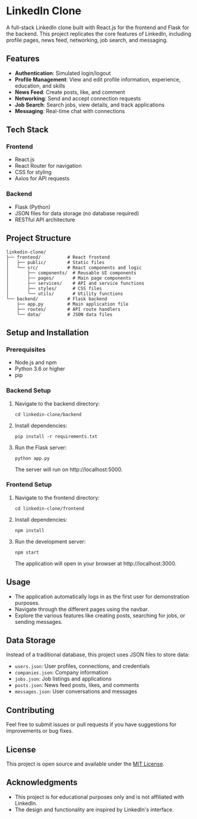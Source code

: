# LinkedIn Clone

A full-stack LinkedIn clone built with React.js for the frontend and Flask for the backend. This project replicates the core features of LinkedIn, including profile pages, news feed, networking, job search, and messaging.

## Features

- **Authentication**: Simulated login/logout
- **Profile Management**: View and edit profile information, experience, education, and skills
- **News Feed**: Create posts, like, and comment
- **Networking**: Send and accept connection requests
- **Job Search**: Search jobs, view details, and track applications
- **Messaging**: Real-time chat with connections

## Tech Stack

### Frontend
- React.js
- React Router for navigation
- CSS for styling
- Axios for API requests

### Backend
- Flask (Python)
- JSON files for data storage (no database required)
- RESTful API architecture

## Project Structure

```
linkedin-clone/
├── frontend/          # React frontend
│   ├── public/        # Static files
│   └── src/           # React components and logic
│       ├── components/  # Reusable UI components
│       ├── pages/       # Main page components
│       ├── services/    # API and service functions
│       ├── styles/      # CSS files
│       └── utils/       # Utility functions
└── backend/           # Flask backend
    ├── app.py         # Main application file
    ├── routes/        # API route handlers
    └── data/          # JSON data files
```

## Setup and Installation

### Prerequisites
- Node.js and npm
- Python 3.6 or higher
- pip

### Backend Setup
1. Navigate to the backend directory:
   ```
   cd linkedin-clone/backend
   ```

2. Install dependencies:
   ```
   pip install -r requirements.txt
   ```

3. Run the Flask server:
   ```
   python app.py
   ```
   
   The server will run on http://localhost:5000.

### Frontend Setup
1. Navigate to the frontend directory:
   ```
   cd linkedin-clone/frontend
   ```

2. Install dependencies:
   ```
   npm install
   ```

3. Run the development server:
   ```
   npm start
   ```
   
   The application will open in your browser at http://localhost:3000.

## Usage

- The application automatically logs in as the first user for demonstration purposes.
- Navigate through the different pages using the navbar.
- Explore the various features like creating posts, searching for jobs, or sending messages.

## Data Storage

Instead of a traditional database, this project uses JSON files to store data:

- `users.json`: User profiles, connections, and credentials
- `companies.json`: Company information
- `jobs.json`: Job listings and applications
- `posts.json`: News feed posts, likes, and comments
- `messages.json`: User conversations and messages

## Contributing

Feel free to submit issues or pull requests if you have suggestions for improvements or bug fixes.

## License

This project is open source and available under the [MIT License](LICENSE).

## Acknowledgments

- This project is for educational purposes only and is not affiliated with LinkedIn.
- The design and functionality are inspired by LinkedIn's interface.